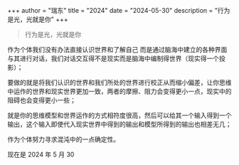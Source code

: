 +++
author = "瑞东"
title = "2024"
date = "2024-05-30"
description = "行为是光，光就是你"
+++

> 行为是光，光就是你

作为个体我们没有办法直接认识世界和了解自己 而是通过脑海中建立的各种界面与其进行对话，我们对话交互得不是现实而是脑海中编制得世界（现实得一个投影）；

要做的就是将我们认识的世界和我们所处的世界进行校正从而缩小偏差，让你思维中运作的世界和现实世界更加一致，两者的摩擦、阻力会变得更小一点，现实中的阻碍也会变得更小一些；

就是你的思维模型和世界运作的方式相符度很高，然后可以给其一个输入得到一个输出，这个输入即使代入现实世界中得到的输出和模型所得到的输出也相差无几；

作为个体努力寻求混沌中的一点确定性。

现在是 2024 年 5 月 30
